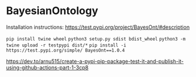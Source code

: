# BayesianOntology

Installation instructions:
https://test.pypi.org/project/BayesOnt/#description

`pip install twine wheel`
`python3 setup.py sdist bdist_wheel`
`python3 -m twine upload -r testpypi dist/*`
`pip install -i https://test.pypi.org/simple/ BayesOnt==1.0.4`


https://dev.to/arnu515/create-a-pypi-pip-package-test-it-and-publish-it-using-github-actions-part-1-3cp8
